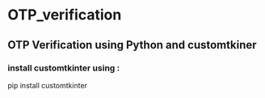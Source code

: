 # OTP_verification
## OTP Verification using Python and customtkiner
### install customtkinter using :
pip install customtkinter

